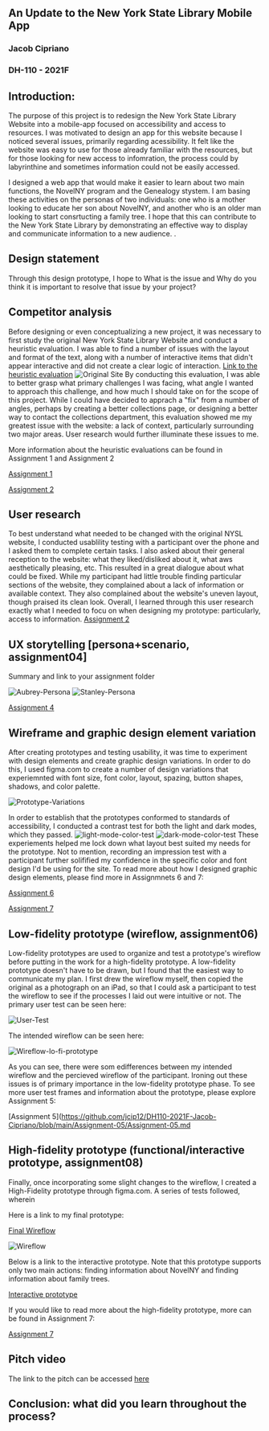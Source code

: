 ## An Update to the New York State Library Mobile App
### Jacob Cipriano
### DH-110 - 2021F

## Introduction:
The purpose of this project is to redesign the New York State Library Website into a mobile-app focused on accessibility and access to resources. I was motivated to design an app for this website because I noticed several issues, primarily regarding acessibility. It felt like the website was easy to use for those already familiar with the resources, but for those looking for new access to infomration, the process could by labyrinthine and sometimes information could not be easily accessed. 

I designed  a web app that would make it easier to learn about two main functions, the NovelNY program and the Genealogy stystem. I am basing these activities on the personas of two individuals: one who is a mother looking to educate her son about NovelNY, and another who is an older man looking to start consrtucting a family tree.
I hope that this can contribute to the New York State Library by demonstrating an effective way to display and communicate information to a new audience. .

## Design statement 
Through this design prototype, I hope to         What is the issue and Why do you think it is important to resolve that issue by your project? 

## Competitor analysis 
Before designing or even conceptualizing a new project, it was necessary to first study the original New York State Library Website and conduct a heuristic evaluation. I was able to find a number of issues with the layout and format of the text, along with a number of interactive items that didn't appear interactive and did not create a clear logic of interaction. 
[Link to the heuristic evaluation](https://github.com/jcip12/DH110-2021F-Jacob-Cipriano/blob/main/assignment01/NYSL-evaluation.pdf)
![Original Site](ORIGINAL-SITE.PNG)
By conducting this evaluation, I was able to better grasp what primary challenges I was facing, what angle I wanted to approach this challenge, and how much I should take on for the scope of this project. While I could have decided to apprach a "fix" from a number of angles, perhaps by creating a better collections page, or designing a better way to contact the collections department, this evaluation showed me my greatest issue with the website: a lack of context, particularly surrounding two major areas. User research would further illuminate these issues to me. 

More information about the heuristic evaluations can be found in Assignment 1 and Assignment 2

[Assignment 1](https://github.com/jcip12/DH110-2021F-Jacob-Cipriano/blob/main/assignment01/README.md)

[Assignment 2](https://github.com/jcip12/DH110-2021F-Jacob-Cipriano/blob/main/Assignment02/Assignment02.md)

## User research 
To best understand what needed to be changed with the original NYSL website, I conducted usablility testing with a participant over the phone and I asked them to complete certain tasks. I also asked about their general reception to the website: what they liked/disliked about it, what aws aesthetically pleasing, etc. This resulted in a great dialogue about what could be fixed. While my participant had little trouble finding particular sections of the website, they complained about a lack of information or available context. They also complained about the website's uneven layout, though praised its clean look. Overall, I learned through this user research exactly what I needed to focu on when designing my prototype: particularly, access to information. 
[Assignment 2](https://github.com/jcip12/DH110-2021F-Jacob-Cipriano/blob/main/Assignment-03/Assignment-03.md)

## UX storytelling [persona+scenario, assignment04]
Summary and link to your assignment folder

![Aubrey-Persona](Aubrey-Persona.png)
![Stanley-Persona](Stanley-Persona.png)

[Assignment 4](https://github.com/jcip12/DH110-2021F-Jacob-Cipriano/blob/main/Assignment-04/Assignment-04.md)

## Wireframe and graphic design element variation
After creating prototypes and testing usability, it was time to experiment with design elements and create graphic design variations. In order to do this, I used figma.com to create a number of design variations that experiemnted with font size, font color, layout, spazing, button shapes, shadows, and color palette. 

![Prototype-Variations](prototype-variations.png)

In order to establish that the prototypes conformed to standards of accessibility, I conducted a contrast test for both the light and dark modes, which they passed.
![light-mode-color-test](light-mode-color-test.PNG)
![dark-mode-color-test](dark-mode-color-test.PNG)
These experiements helped me lock down what layout best suited my needs for the prototype. Not to mention, recording an impression test with a participant further solifified my confidence in the specific color and font design I'd be using for the site. 
To read more about how I designed graphic design elements, please find more in Assignmnets 6 and 7:

[Assignment 6](https://github.com/jcip12/DH110-2021F-Jacob-Cipriano/blob/main/Assignment-06/Assignment-06.md)

[Assignment 7](https://github.com/jcip12/DH110-2021F-Jacob-Cipriano/blob/main/Assignment07/Assignment07.md)

## Low-fidelity prototype (wireflow, assignment06)
Low-fidelity prototypes are used to organize and test a prototype's wireflow before putting in the work for a high-fidelity prototype. A low-fidelity prototype doesn't have to be drawn, but I found that the easiest way to communicate my plan. I first drew the wireflow myself, then copied the original as a photograph on an iPad, so that I could ask a participant to test the wireflow to see if the processes I laid out were intuitive or not. The primary user test can be seen here:

![User-Test](user-test-03.PNG)

The intended wireflow can be seen here:

![Wireflow-lo-fi-prototype](wireflow.PNG)

As you can see, there were som edifferences between my intended wireflow and the percieved wireflow of the participant. Ironing out these issues is of primary importance in the low-fidelity prototype phase. To see more user test frames and information about the prototype, please explore Assignment 5:

[Assignment 5](https://github.com/jcip12/DH110-2021F-Jacob-Cipriano/blob/main/Assignment-05/Assignment-05.md

## High-fidelity prototype (functional/interactive prototype, assignment08)
Finally, once incorporating some slight changes to the wireflow, I created a High-Fidelity prototype through figma.com. A series of tests followed, wherein 

Here is a link to my final prototype:

[Final Wireflow](https://www.figma.com/file/lSNDvEiSwh3X2uSK07m7U0/Digital-Wireflow-(final))

![Wireflow](Digital-Wireflow-3.PNG)

Below is a link to the interactive prototype. Note that this prototype supports only two main actions: finding information about NovelNY and finding information about family trees. 

[Interactive prototype](https://www.figma.com/proto/lSNDvEiSwh3X2uSK07m7U0/Digital-Wireflow-(final)?scaling=scale-down&page-id=0%3A1&starting-point-node-id=2%3A2&node-id=2%3A2)

If you would like to read more about the high-fidelity prototype, more can be found in Assignment 7:

[Assignment 7](https://github.com/jcip12/DH110-2021F-Jacob-Cipriano/blob/main/Assignment07/Assignment07.md)

## Pitch video 
The link to the pitch can be accessed [here]( )

## Conclusion: what did you learn throughout the process?


